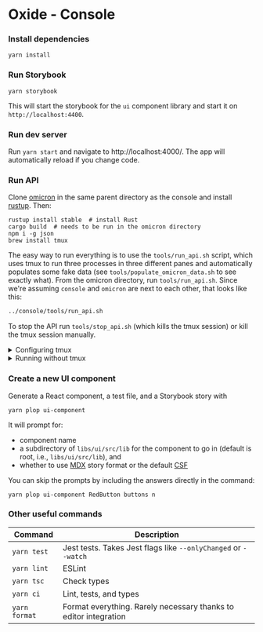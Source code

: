 # Oxide - Console

### Install dependencies

```
yarn install
```

### Run Storybook

```
yarn storybook
```

This will start the storybook for the `ui` component library and start it on `http://localhost:4400`.

### Run dev server

Run `yarn start` and navigate to http://localhost:4000/. The app will automatically reload if you change code.

### Run API

Clone [omicron](https://github.com/oxidecomputer/omicron) in the same parent directory as the console and install [rustup](https://rustup.rs/). Then:

```
rustup install stable  # install Rust
cargo build  # needs to be run in the omicron directory
npm i -g json
brew install tmux
```

The easy way to run everything is to use the `tools/run_api.sh` script, which uses tmux to run three processes in three different panes and automatically populates some fake data (see `tools/populate_omicron_data.sh` to see exactly what). From the omicron directory, run `tools/run_api.sh`. Since we're assuming `console` and `omicron` are next to each other, that looks like this:

```sh
../console/tools/run_api.sh
```

To stop the API run `tools/stop_api.sh` (which kills the tmux session) or kill the tmux session manually.

<details>
<summary>Configuring tmux</summary

Because running the API requires running two programs plus the populate data script, we use tmux to split the terminal into panes so we can see the log output of all three. tmux has its own complicated set of [keyboard shortcuts](https://tmuxcheatsheet.com/). A good way to avoid having to deal with that if you want to poke around in the server logs is to create `~/.tmux.conf` that looks like this:

```
set -g mouse on
```

This will let you click to focus a pane and scrolling output with the mouse will automatically work. If you do want to use the shortcuts, here's a `tmux.conf` to make it a little more vim-like:

```shell
# change leader key from ctrl-b to ctrl-a
unbind C-b
set-option -g prefix C-a
bind-key C-a send-prefix

# ctrl-a v makes a vertical split, ctrl-a h make a horizontal split
bind v split-window -h
bind s split-window -v
unbind '"'
unbind %

# ctrl-a h/j/k/l move between panes
bind h select-pane -L
bind j select-pane -D
bind k select-pane -U
bind l select-pane -R

set -g mouse on
```

</details>

<details>
<summary>Running without tmux</summary>

If you don't want to use tmux, make sure you've done the above setup and then run each of the following in its own terminal window (in order — the sled agent depends on nexus, and the populate script depends on the sled agent):

```
cargo run --bin=nexus -- examples/config.toml
cargo run --bin=sled_agent -- $(uuidgen) 127.0.0.1:12345 127.0.0.1:12221
../console/tools/populate_omicron_data.sh
```

</details>

### Create a new UI component

Generate a React component, a test file, and a Storybook story with

```
yarn plop ui-component
```

It will prompt for:

- component name
- a subdirectory of `libs/ui/src/lib` for the component to go in (default is root, i.e., `libs/ui/src/lib`), and
- whether to use [MDX](https://storybook.js.org/docs/react/api/mdx) story format or the default [CSF](https://storybook.js.org/docs/react/api/csf)

You can skip the prompts by including the answers directly in the command:

```
yarn plop ui-component RedButton buttons n
```

### Other useful commands

| Command       | Description                                                      |
| ------------- | ---------------------------------------------------------------- |
| `yarn test`   | Jest tests. Takes Jest flags like `--onlyChanged` or `--watch`   |
| `yarn lint`   | ESLint                                                           |
| `yarn tsc`    | Check types                                                      |
| `yarn ci`     | Lint, tests, and types                                           |
| `yarn format` | Format everything. Rarely necessary thanks to editor integration |
